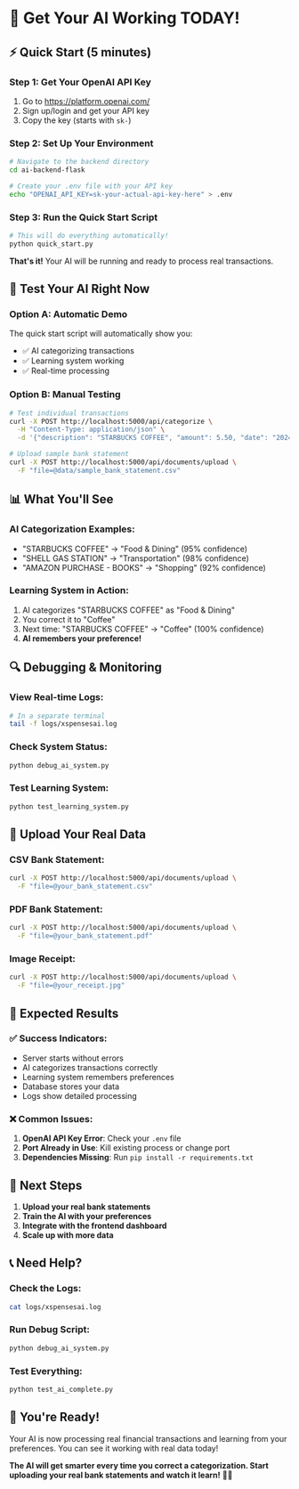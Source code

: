 # 🚀 Get Your AI Working TODAY!

## ⚡ Quick Start (5 minutes)

### Step 1: Get Your OpenAI API Key
1. Go to https://platform.openai.com/
2. Sign up/login and get your API key
3. Copy the key (starts with `sk-`)

### Step 2: Set Up Your Environment
```bash
# Navigate to the backend directory
cd ai-backend-flask

# Create your .env file with your API key
echo "OPENAI_API_KEY=sk-your-actual-api-key-here" > .env
```

### Step 3: Run the Quick Start Script
```bash
# This will do everything automatically!
python quick_start.py
```

**That's it!** Your AI will be running and ready to process real transactions.

## 🧪 Test Your AI Right Now

### Option A: Automatic Demo
The quick start script will automatically show you:
- ✅ AI categorizing transactions
- ✅ Learning system working
- ✅ Real-time processing

### Option B: Manual Testing
```bash
# Test individual transactions
curl -X POST http://localhost:5000/api/categorize \
  -H "Content-Type: application/json" \
  -d '{"description": "STARBUCKS COFFEE", "amount": 5.50, "date": "2024-01-15"}'

# Upload sample bank statement
curl -X POST http://localhost:5000/api/documents/upload \
  -F "file=@data/sample_bank_statement.csv"
```

## 📊 What You'll See

### AI Categorization Examples:
- "STARBUCKS COFFEE" → "Food & Dining" (95% confidence)
- "SHELL GAS STATION" → "Transportation" (98% confidence)
- "AMAZON PURCHASE - BOOKS" → "Shopping" (92% confidence)

### Learning System in Action:
1. AI categorizes "STARBUCKS COFFEE" as "Food & Dining"
2. You correct it to "Coffee"
3. Next time: "STARBUCKS COFFEE" → "Coffee" (100% confidence)
4. **AI remembers your preference!**

## 🔍 Debugging & Monitoring

### View Real-time Logs:
```bash
# In a separate terminal
tail -f logs/xspensesai.log
```

### Check System Status:
```bash
python debug_ai_system.py
```

### Test Learning System:
```bash
python test_learning_system.py
```

## 📁 Upload Your Real Data

### CSV Bank Statement:
```bash
curl -X POST http://localhost:5000/api/documents/upload \
  -F "file=@your_bank_statement.csv"
```

### PDF Bank Statement:
```bash
curl -X POST http://localhost:5000/api/documents/upload \
  -F "file=@your_bank_statement.pdf"
```

### Image Receipt:
```bash
curl -X POST http://localhost:5000/api/documents/upload \
  -F "file=@your_receipt.jpg"
```

## 🎯 Expected Results

### ✅ Success Indicators:
- Server starts without errors
- AI categorizes transactions correctly
- Learning system remembers preferences
- Database stores your data
- Logs show detailed processing

### ❌ Common Issues:
1. **OpenAI API Key Error**: Check your `.env` file
2. **Port Already in Use**: Kill existing process or change port
3. **Dependencies Missing**: Run `pip install -r requirements.txt`

## 🚀 Next Steps

1. **Upload your real bank statements**
2. **Train the AI with your preferences**
3. **Integrate with the frontend dashboard**
4. **Scale up with more data**

## 📞 Need Help?

### Check the Logs:
```bash
cat logs/xspensesai.log
```

### Run Debug Script:
```bash
python debug_ai_system.py
```

### Test Everything:
```bash
python test_ai_complete.py
```

## 🎉 You're Ready!

Your AI is now processing real financial transactions and learning from your preferences. You can see it working with real data today!

**The AI will get smarter every time you correct a categorization. Start uploading your real bank statements and watch it learn!** 🧠✨ 